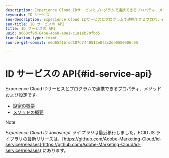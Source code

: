 ```yaml
---
description: Experience Cloud IDサービスとプログラムで連携できるプロパティ、メソッドおよび設定です。
keywords: ID サービス
seo-description: Experience Cloud IDサービスとプログラムで連携できるプロパティ、メソッドおよび設定です。
seo-title: ID サービスの API
title: ID サービスの API
uuid: 9663cf9d-64be-4b68-a0e1-c1a1eb70fbd5
translation-type: tm+mt
source-git-commit: e6d65f1bfed187d7440512e8f3c2de0550506c95

---
```



# ID サービスの API{#id-service-api}

Experience Cloud IDサービスとプログラムで連携できるプロパティ、メソッドおよび設定です。

* [設定の概要](function-vars/function-vars.md)
* [メソッドの概要](get-set/get-set.md)

>[!NOTE]
>
>*Experience Cloud ID Javascript ライブラリ*&#x200B;は最近移行しました。ECID JS ライブラリの最新リリースは、[https://github.com/Adobe-Marketing-Cloud/id-service/releases](https://github.com/Adobe-Marketing-Cloud/id-service/releases) にあります。

